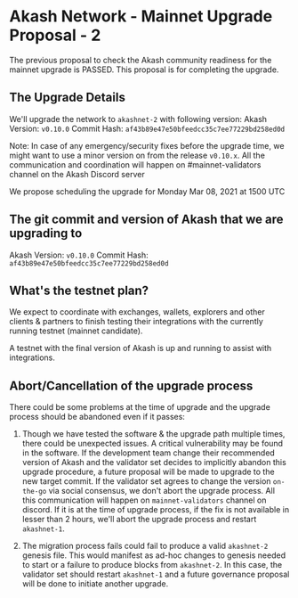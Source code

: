 # Akash Network - Mainnet Upgrade Proposal - 2

The previous proposal to check the Akash community readiness for the mainnet upgrade is PASSED. This proposal is for completing the upgrade.

## The Upgrade Details
We'll upgrade the network to `akashnet-2` with following version:
Akash Version: `v0.10.0`
Commit Hash: `af43b89e47e50bfeedcc35c7ee77229bd258ed0d`

Note: In case of any emergency/security fixes before the upgrade time, we might want to use a minor version on from the release `v0.10.x`. All the communication and coordination will happen on #mainnet-validators channel on the Akash Discord server

We propose scheduling the upgrade for Monday Mar 08, 2021 at 1500 UTC

## The git commit and version of Akash that we are upgrading to

Akash Version: `v0.10.0`
Commit Hash: `af43b89e47e50bfeedcc35c7ee77229bd258ed0d`

## What's the testnet plan?

We expect to coordinate with exchanges, wallets, explorers and other clients & partners to finish testing their integrations with the currently running testnet (mainnet candidate).

A testnet with the final version of Akash is up and running to assist with integrations.

## Abort/Cancellation of the upgrade process

There could be some problems at the time of upgrade and the upgrade process should be abandoned even if it passes:

1. Though we have tested the software & the upgrade path multiple times, there could be unexpected issues. A critical vulnerability may be found in the software. If the development team change their recommended version of Akash and the validator set  decides to implicitly abandon this upgrade procedure, a future proposal will be made to upgrade to the new target commit. If the validator set agrees to change the version `on-the-go` via social consensus, we don't abort the upgrade process. All this communication will happen on `mainnet-validators` channel on discord. If it is at the time of upgrade process, if the fix is not available in lesser than 2 hours, we'll abort the upgrade process and restart `akashnet-1`.

2. The migration process fails could fail to produce a valid `akashnet-2` genesis file. This would manifest as ad-hoc changes to genesis needed to start or a failure to produce blocks from `akashnet-2`. In this case, the validator set should restart `akashnet-1` and a future governance proposal will be done to initiate another upgrade.
